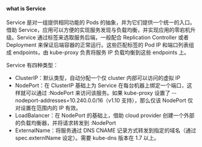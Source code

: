 #### what is Service
Service 是对一组提供相同功能的 Pods 的抽象，并为它们提供一个统一的入口。借助 Service，应用可以方便的实现服务发现与负载均衡，并实现应用的零宕机升级。Service 通过标签来选取服务后端，一般配合 Replication Controller 或者 Deployment 来保证后端容器的正常运行。这些匹配标签的 Pod IP 和端口列表组成 endpoints，由 kube-proxy 负责将服务 IP 负载均衡到这些 endpoints 上。


Service 有四种类型：
* ClusterIP：默认类型，自动分配一个仅 cluster 内部可以访问的虚拟 IP
* NodePort：在 ClusterIP 基础上为 Service 在每台机器上绑定一个端口，这样就可以通过 <NodeIP>:NodePort 来访问该服务。如果 kube-proxy 设置了 --nodeport-addresses=10.240.0.0/16（v1.10 支持），那么仅该 NodePort 仅对设置在范围内的 IP 有效。
* LoadBalancer：在 NodePort 的基础上，借助 cloud provider 创建一个外部的负载均衡器，并将请求转发到 <NodeIP>:NodePort
* ExternalName：将服务通过 DNS CNAME 记录方式转发到指定的域名（通过 spec.externlName 设定）。需要 kube-dns 版本在 1.7 以上。
